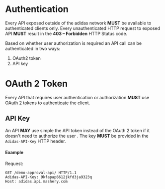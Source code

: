 # Authentication
Every API exposed outside of the adidas network **MUST** be available to authenticated clients only. Every unauthenticated HTTP request to exposed API **MUST** result in the **403 – Forbidden** HTTP Status code.

Based on whether user authorization is required an API call can be authenticated in two ways:

1. OAuth2 token
1. API key

# OAuth 2 Token
Every API that requires user authentication or authorization **MUST** use OAuth 2 tokens to authenticate the client.

## API Key
An API **MAY** use simple the API token instead of the OAuth 2 token if it doesn't need to authorize the user . The key **MUST** be provided in the `Adidas-API-Key` HTTP header.

#### Example

Request:

```
GET /demo-approval-api/ HTTP/1.1
Adidas-API-Key: 9kfapap6612jkfd3ja9323q
Host: adidas.api.mashery.com
```

